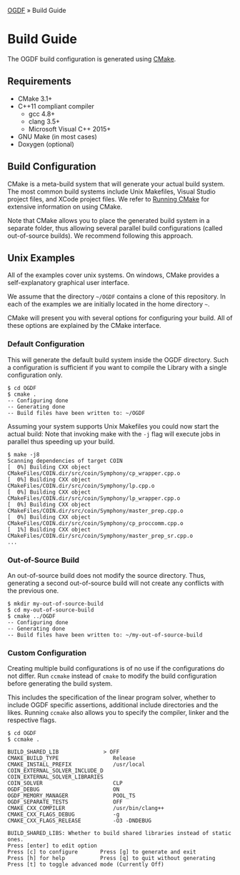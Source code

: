 [OGDF](/README.md) » Build Guide

# Build Guide

The OGDF build configuration is generated using [CMake](http://www.cmake.org/).

## Requirements

 * CMake 3.1+
 * C++11 compliant compiler
   * gcc 4.8+
   * clang 3.5+
   * Microsoft Visual C++ 2015+
 * GNU Make (in most cases)
 * Doxygen (optional)

## Build Configuration

CMake is a meta-build system that will generate your actual build system.
The most common build systems include Unix Makefiles, Visual Studio project files, and XCode project files.
We refer to [Running CMake](http://www.cmake.org/runningcmake/) for extensive information on using CMake.

Note that CMake allows you to place the generated build system in a separate folder, thus allowing several parallel build configurations (called out-of-source builds). We recommend following this approach.

## Unix Examples

All of the examples cover unix systems. On windows, CMake provides a self-explanatory graphical user interface.

We assume that the directory `~/OGDF` contains a clone of this repository.
In each of the examples we are initially located in the home directory `~`.

CMake will present you with several options for configuring your build.
All of these options are explained by the CMake interface.

### Default Configuration

This will generate the default build system inside the OGDF directory.
Such a configuration is sufficient if you want to compile the Library with a single configuration only.

```
$ cd OGDF
$ cmake .
-- Configuring done
-- Generating done
-- Build files have been written to: ~/OGDF
```

Assuming your system supports Unix Makefiles you could now start the actual build:
Note that invoking make with the `-j` flag will execute jobs in parallel thus speeding up your build.

```
$ make -j8
Scanning dependencies of target COIN
[  0%] Building CXX object CMakeFiles/COIN.dir/src/coin/Symphony/cp_wrapper.cpp.o
[  0%] Building CXX object CMakeFiles/COIN.dir/src/coin/Symphony/lp.cpp.o
[  0%] Building CXX object CMakeFiles/COIN.dir/src/coin/Symphony/lp_wrapper.cpp.o
[  0%] Building CXX object CMakeFiles/COIN.dir/src/coin/Symphony/master_prep.cpp.o
[  0%] Building CXX object CMakeFiles/COIN.dir/src/coin/Symphony/cp_proccomm.cpp.o
[  1%] Building CXX object CMakeFiles/COIN.dir/src/coin/Symphony/master_prep_sr.cpp.o
...
```

### Out-of-Source Build

An out-of-source build does not modify the source directory.
Thus, generating a second out-of-source build will not create any conflicts with the previous one.

```
$ mkdir my-out-of-source-build
$ cd my-out-of-source-build
$ cmake ../OGDF
-- Configuring done
-- Generating done
-- Build files have been written to: ~/my-out-of-source-build
```

### Custom Configuration

Creating multiple build configurations is of no use if the configurations do not differ.
Run `ccmake` instead of `cmake` to modify the build configuration before generating the build system.

This includes the specification of the linear program solver, whether to include OGDF specific assertions, additional include directories and the likes.
Running `ccmake` also allows you to specify the compiler, linker and the respective flags.

```
$ cd OGDF
$ ccmake .

BUILD_SHARED_LIB              > OFF
CMAKE_BUILD_TYPE                 Release
CMAKE_INSTALL_PREFIX             /usr/local
COIN_EXTERNAL_SOLVER_INCLUDE_D
COIN_EXTERNAL_SOLVER_LIBRARIES
COIN_SOLVER                      CLP
OGDF_DEBUG                       ON
OGDF_MEMORY_MANAGER              POOL_TS
OGDF_SEPARATE_TESTS              OFF
CMAKE_CXX_COMPILER               /usr/bin/clang++
CMAKE_CXX_FLAGS_DEBUG            -g
CMAKE_CXX_FLAGS_RELEASE          -O3 -DNDEBUG

BUILD_SHARED_LIBS: Whether to build shared libraries instead of static ones.
Press [enter] to edit option
Press [c] to configure       Press [g] to generate and exit
Press [h] for help           Press [q] to quit without generating
Press [t] to toggle advanced mode (Currently Off)
```
